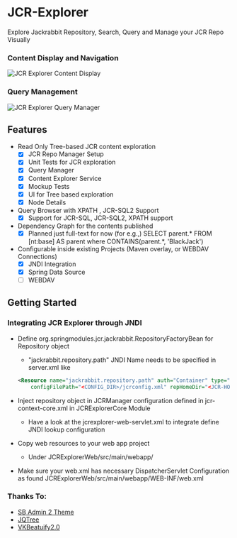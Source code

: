 JCR-Explorer
============

Explore Jackrabbit Repository, Search, Query and Manage your JCR Repo Visually

### Content Display and Navigation
![JCR Explorer Content Display](https://github.com/mehmoodz/jcr-explorer/raw/master/1.png)

### Query Management
![JCR Explorer Query Manager](https://github.com/mehmoodz/jcr-explorer/raw/master/2.png)


## Features

* Read Only Tree-based JCR content exploration
	- [X] JCR Repo Manager Setup
	- [X] Unit Tests for JCR exploration
	- [X] Query Manager
	- [X] Content Explorer Service
	- [X] Mockup Tests
	- [X] UI for Tree based exploration
	- [X] Node Details
* Query Browser with XPATH , JCR-SQL2 Support
    - [X] Support for JCR-SQL, JCR-SQL2, XPATH support 
* Dependency Graph for the contents published
    - [X] Planned just full-text for now (for e.g.,) SELECT parent.*  FROM [nt:base] AS parent  where CONTAINS(parent.*, 'BlackJack')
		
* Configurable inside existing Projects (Maven overlay, or WEBDAV Connections)
	- [X] JNDI Integration
	- [X] Spring Data Source
	- [ ] WEBDAV

## Getting Started

### Integrating JCR Explorer through JNDI 
	
* Define org.springmodules.jcr.jackrabbit.RepositoryFactoryBean for Repository object
	- "jackrabbit.repository.path" JNDI Name needs to be specified in server.xml like
	
	```xml
	<Resource name="jackrabbit.repository.path" auth="Container" type="javax.jcr.Repository" factory="org.apache.jackrabbit.core.jndi.BindableRepositoryFactory" 
		configFilePath="<CONFIG_DIR>/jcrconfig.xml" repHomeDir="<JCR-HOME-DIR>" />
	```
	
* Inject repository object in JCRManager configuration defined in jcr-context-core.xml in JCRExplorerCore Module
	- Have a look at the jcrexplorer-web-servlet.xml to integrate define JNDI lookup configuration
	
* Copy web resources to your web app project
	- Under JCRExplorerWeb/src/main/webapp/
	
* Make sure your web.xml has necessary DispatcherServlet Configuration as found JCRExplorerWeb/src/main/webapp/WEB-INF/web.xml

### Thanks To:
 - [SB Admin 2 Theme](http://startbootstrap.com/sb-admin-v2)
 - [JQTree](http://mbraak.github.io/)
 - [VKBeatuify2.0](http://code.google.com/p/vkbeautify/)
 
